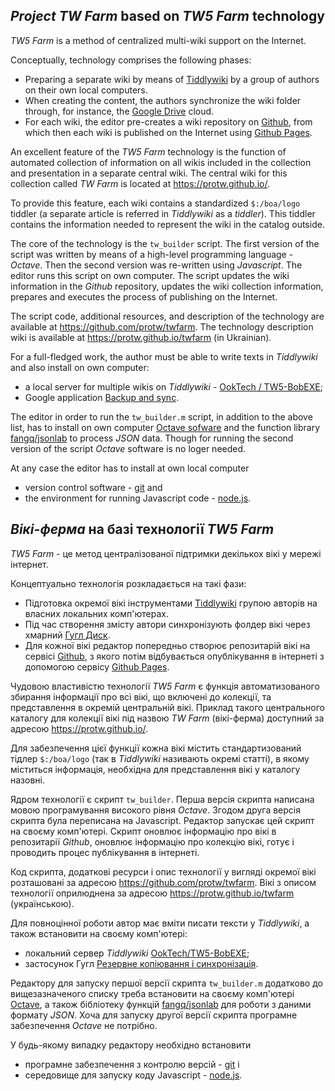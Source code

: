 ## *Project TW Farm* based on *TW5 Farm* technology

*TW5 Farm* is a method of centralized multi-wiki support on the Internet.

Conceptually, technology comprises the following phases:

* Preparing a separate wiki by means of [Tiddlywiki](https://tiddlywiki.com/) by a group of authors on their own local computers.
* When creating the content, the authors synchronize the wiki folder through, for instance, the [Google Drive](https://drive.google.com/) cloud.
* For each wiki, the editor pre-creates a wiki repository on [Github](https://github.com/), from which then each wiki is published on the Internet using [Github Pages](https://pages.github.com/).

An excellent feature of the *TW5 Farm* technology is the function of automated collection of information on all wikis included in the collection and presentation in a separate central wiki. The central wiki for this collection called *TW Farm* is located at https://protw.github.io/.

To provide this feature, each wiki contains a standardized `$:/boa/logo` tiddler (a separate article is referred in *Tiddlywiki* as a *tiddler*). This tiddler contains the information needed to represent the wiki in the catalog outside.

The core of the technology is the `tw_builder` script. The first version of the script was written by means of a high-level programming language -  *Octave*. Then the second version was re-written using *Javascript*. The editor runs this script on own computer. The script updates the wiki information in the *Github* repository, updates the wiki collection information, prepares and executes the process of publishing on the Internet.

The script code, additional resources, and description of the technology are available at https://github.com/protw/twfarm. The technology description wiki is available at https://protw.github.io/twfarm (in Ukrainian).

For a full-fledged work, the author must be able to write texts in *Tiddlywiki* and also install on own computer:

* a local server for multiple wikis on *Tiddlywiki* - [OokTech / TW5-BobEXE](https://github.com/OokTech/TW5-BobEXE);
* Google application [Backup and sync](https://www.google.com/drive/download/backup-and-sync/).

The editor in order to run the `tw_builder.m` script, in addition to the above list, has to install on own computer [Octave sofware](https://www.gnu.org/software/octave/) and the function library [fangq/jsonlab](https://github.com/fangq/jsonlab) to process *JSON* data. Though for running the second version of the script *Octave* software is no loger needed.

At any case the editor has to install at own local computer 

* version control software - [git](https://git-scm.com/) and 
* the environment for running Javascript code - [node.js](https://nodejs.org).

## *Вікі-ферма* на базі технології *TW5 Farm*

*TW5 Farm* - це метод централізованої підтримки декількох вікі у мережі інтернет.

Концептуально технологія розкладається на такі фази:

* Підготовка окремої вікі інструментами [Tiddlywiki](https://tiddlywiki.com/) групою авторів на власних локальних комп'ютерах. 
* Під час створення змісту автори синхронізують фолдер вікі через хмарний [Гугл Диск](https://drive.google.com/).
* Для кожної вікі редактор попередньо створює репозитарій вікі на сервісі [Github](https://github.com/), з якого потім відбувається опублікування в інтернеті з допомогою сервісу [Github Pages](https://pages.github.com/).

Чудовою властивістю технології *TW5 Farm* є функція автоматизованого збирання інформації про всі вікі, що включені до колекції, та представлення в окремій центральній вікі. Приклад такого центрального каталогу для колекції вікі під назвою *TW Farm* (вікі-ферма) доступний за адресою https://protw.github.io/.

Для забезпечення цієї функції кожна вікі містить стандартизований тідлер `$:/boa/logo` (так в *Tiddlywiki* називають окремі статті), в якому міститься інформація, необхідна для представлення вікі у каталогу назовні.

Ядром технології є скрипт `tw_builder`. Перша версія скрипта написана мовою програмування високого рівня *Octave*. Згодом друга версія скрипта була переписана на Javascript. Редактор запускає цей скрипт на своєму комп'ютері. Скрипт оновлює інформацію про вікі в репозитарії *Github*, оновлює інформацію про колекцію вікі, готує і проводить процес публікування в інтернеті.

Код скрипта, додаткові ресурси і опис технології у вигляді окремої вікі розташовані за адресою https://github.com/protw/twfarm. Вікі з описом технології оприлюднена за адресою https://protw.github.io/twfarm (українською).

Для повноцінної роботи автор має вміти писати тексти у *Tiddlywiki*, а також встановити на своєму комп'ютері:

* локальний сервер *Tiddlywiki* [OokTech/TW5-BobEXE](https://github.com/OokTech/TW5-BobEXE);
* застосунок Гугл [Резервне копіювання і синхронізація](https://www.google.com/intl/uk_ALL/drive/).

Редактору для запуску першої версії скрипта `tw_builder.m` додатково до вищезазначеного списку треба встановити на своєму комп'ютері [Octave](https://www.gnu.org/software/octave/), а також бібліотеку функцій [fangq/jsonlab](https://github.com/fangq/jsonlab) для роботи з даними формату *JSON*. Хоча для запуску другої версії скрипта програмне забезпечення *Octave* не потрібно.

У будь-якому випадку редактору необхідно встановити 

* програмне забезпечення з контролю версій - [git](https://git-scm.com/) і 
* середовище для запуску коду Javascript - [node.js](https://nodejs.org).
